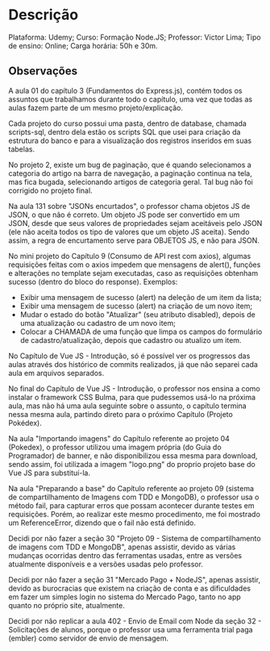 # Descrição
Plataforma: Udemy;
Curso: Formação Node.JS;
Professor: Victor Lima;
Tipo de ensino: Online;
Carga horária: 50h e 30m.

## Observações
A aula 01 do capítulo 3 (Fundamentos do Express.js), contém todos os assuntos
que trabalhamos durante todo o capítulo, uma vez que todas as aulas fazem parte
de um mesmo projeto/explicação.

Cada projeto do curso possui uma pasta, dentro de database, chamada scripts-sql,
dentro dela estão os scripts SQL que usei para criação da estrutura do banco
e para a visualização dos registros inseridos em suas tabelas.

No projeto 2, existe um bug de paginação, que é quando selecionamos a categoria
do artigo na barra de navegação, a paginação continua na tela, mas fica bugada,
selecionando artigos de categoria geral. Tal bug não foi corrigido no projeto
final.

Na aula 131 sobre "JSONs encurtados", o professor chama objetos JS de JSON,
o que não é correto. Um objeto JS pode ser convertido em um JSON, desde que seus
valores de propriedades sejam aceitáveis pelo JSON (ele não aceita todos os tipo
de valores que um objeto JS aceita). Sendo assim, a regra de encurtamento serve
para OBJETOS JS, e não para JSON.

No mini projeto do Capítulo 9 (Consumo de API rest com axios), algumas
requisições feitas com o axios impedem que mensagens de alert(), funções e
alterações no template sejam executadas, caso as requisições obtenham sucesso
(dentro do bloco do response).
Exemplos:
* Exibir uma mensagem de sucesso (alert) na deleção de um item da lista;
* Exibir uma mensagem de sucesso (alert) na criação de um novo item;
* Mudar o estado do botão "Atualizar" (seu atributo disabled), depois de uma
atualização ou cadastro de um novo item;
* Colocar a CHAMADA de uma função que limpa os campos do formulário de
cadastro/atualização, depois que cadastro ou atualizo um item.

No Capítulo de Vue JS - Introdução, só é possível ver os progressos das aulas
através dos histórico de commits realizados, já que não separei cada aula em
arquivos separados.

No final do Capítulo de Vue JS - Introdução, o professor nos ensina a como 
instalar o framework CSS Bulma, para que pudessemos usá-lo na próxima aula,
mas não há uma aula seguinte sobre o assunto, o capítulo termina nessa mesma
aula, partindo direto para o próximo Capítulo (Projeto Pokédex).

Na aula "Importando imagens" do Capítulo referente ao projeto 04 (Pokedex),
o professor utilizou uma imagem própria (do Guia do Programador) de banner,
e não disponibilizou essa mesma para download, sendo assim, foi utilizada 
a imagem "logo.png" do proprio projeto base do Vue JS para substituí-la.

Na aula "Preparando a base" do Capítulo referente ao projeto 09 (sistema de
compartilhamento de Imagens com TDD e MongoDB), o professor usa o método fail,
para capturar erros que possam acontecer durante testes em requisições. Porém,
ao realizar este mesmo procedimento, me foi mostrado um ReferenceError, 
dizendo que o fail não está definido.

Decidi por não fazer a seção 30 "Projeto 09 - Sistema de compartilhamento de 
imagens com TDD e MongoDB", apenas assistir, devido as várias mudanças ocorridas
dentro das ferramentas usadas, entre as versões atualmente disponíveis e a versões
usadas pelo professor.

Decidi por não fazer a seção 31 "Mercado Pago + NodeJS", apenas assistir,
devido as burocracias que existem na criação de conta e as dificuldades
em fazer um simples login no sistema do Mercado Pago, tanto no app quanto
no próprio site, atualmente.

Decidi por não replicar a aula 402 - Envio de Email com Node da seção 32 - 
Solicitações de alunos, porque o professor usa uma ferramenta trial paga
(embler) como servidor de envio de mensagem.